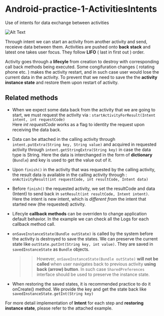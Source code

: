 # Android-practice-1-ActivitiesIntents
Use of intents for data exchange between activities

![Alt Text](https://github.com/RobinKim-SWEngineer/Images-for-document/blob/master/ActivitiesIntents.gif)

Through intent we can start an activity from another activity and send, receieve data between them. Activities are pushed onto **back stack** and latest one takes user focus. They follow **LIFO** ( last in first out ) order. 

Activity goes through a **lifecyle** from creation to destroy with corresponding call back methods being executed. Some congifuration changes ( rotating phone etc. ) makes the activity restart, and in such case user would lose the current data in the activity. To prevent that we need to save the the **activity instance state** and restore them upon restart of activity.

## Related methods
- When we expect some data back from the activity that we are going to start, we must request the activity via  :
`startActivityForResult(Intent intent, int requestCode)`  
Here *int requestCode* works as a flag to identity the request upon receiving the data back.

- Data can be attached in the calling activity through `intent.putExtra(String key, String value)` and acquired in requested activity through `intent.getStringExtra(String key)` in case the data type is String. Here the data is interchanged in the form of **dictionary** (`Bundle`) and key is used to get the value out of it.

- Upon `finish()` in the activity that was requested by the calling activity, the result data is available in the calling activity through :
`onActivityResult(int requestCode, int resultCode, Intent data)`

- Before `finish()` the requested activity, we set the resultCode and data (Intent) to send back in `setResult(int resultCode, Intent intent)`. Here the intent is new intent, which is *different from* the intent that started new (the requested) activity. 

- Lifecyle **callback methods** can be overriden to change application default behavior. In the example we can check all the Logs for each callback method call.

- `onSaveInstanceState(Bundle outState)` is called by the system before the activity is destroyed to save the states. We can preserve the current state like `outState.putInt(String key, int value)`. They are saved in `savedInstanceState` as ``Bundle`` objects.

    >> However, `onSaveInstanceState(Bundle outState)` **will not be called** when user navigates back to previous activity **using back (arrow) button**. In such case `SharedPreferences` interface should be used to preserve the instance state.

- When restoring the saved states, it is recommended practice to do it onCreate() method. We provide the key and get the state back like `savedInstanceState.getInt(String key)`

For more detail implementation of **Intent** for each step and **restoring instance state**, please refer to the attached example.
